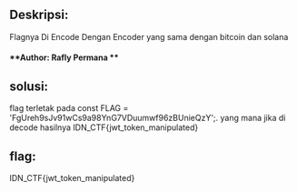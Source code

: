 ## Deskripsi:
Flagnya Di Encode Dengan Encoder yang sama dengan bitcoin dan solana

#### **Author: Rafly Permana **

## solusi:
flag terletak pada const FLAG = 'FgUreh9sJv91wCs9a98YnG7VDuumwf96zBUnieQzY';. yang mana jika di decode hasilnya IDN_CTF{jwt_token_manipulated}

## flag:
IDN_CTF{jwt_token_manipulated}
